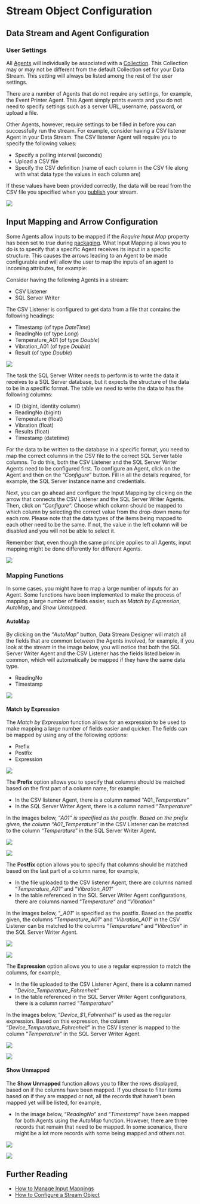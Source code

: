 # Stream Object Configuration

## Data Stream and Agent Configuration

### User Settings

All [Agents](../agent/) will individually be associated with a [Collection](../collection.md). This Collection may or may not be different from the default Collection set for your Data Stream. This setting will always be listed among the rest of the user settings.

There are a number of Agents that do not require any settings, for example, the Event Printer Agent. This Agent simply prints events and you do not need to specify settings such as a server URL, username, password, or upload a file.

Other Agents, however, require settings to be filled in before you can successfully run the stream. For example, consider having a CSV listener Agent in your Data Stream. The CSV listener Agent will require you to specify the following values:

* Specify a polling interval (seconds)
* Upload a CSV file
* Specify the CSV definition (name of each column in the CSV file along with what data type the values in each column are)

If these values have been provided correctly, the data will be read from the CSV file you specified when you [publish](../../how-tos/publish/) your stream.

![](<../../.gitbook/assets/image (451).png>)

## Input Mapping and Arrow Configuration

Some Agents allow inputs to be mapped if the _Require Input Map_ property has been set to _true_ during [packaging](../../how-tos/agents/packaging-agents.md). What Input Mapping allows you to do is to specify that a specific Agent receives its input in a specific structure. This causes the arrows leading to an Agent to be made configurable and will allow the user to map the inputs of an agent to incoming attributes, for example:

Consider having the following Agents in a stream:

* CSV Listener
* SQL Server Writer

The CSV Listener is configured to get data from a file that contains the following headings:

* Timestamp (of type _DateTime_)
* ReadingNo (of type _Long_)
* Temperature\_A01 (of type _Double_)
* Vibration\_A01 (of type _Double_)
* Result (of type _Double_)

![](<../../.gitbook/assets/image (1182).png>)

The task the SQL Server Writer needs to perform is to write the data it receives to a SQL Server database, but it expects the structure of the data to be in a specific format. The table we need to write the data to has the following columns:

* ID (bigint, identity column)
* ReadingNo (bigint)
* Temperature (float)
* Vibration (float)
* Results (float)
* Timestamp (datetime)

For the data to be written to the database in a specific format, you need to map the correct columns in the CSV file to the correct SQL Server table columns. To do this, both the CSV Listener and the SQL Server Writer Agents need to be configured first. To configure an Agent, click on the Agent and then on the “_Configure_” button. Fill in all the details required, for example, the SQL Server instance name and credentials.

Next, you can go ahead and configure the Input Mapping by clicking on the arrow that connects the CSV Listener and the SQL Server Writer Agents. Then, click on “_Configure_“. Choose which column should be mapped to which column by selecting the correct value from the drop-down menu for each row. Please note that the data types of the items being mapped to each other need to be the same. If not, the value in the left column will be disabled and you will not be able to select it.

Remember that, even though the same principle applies to all Agents, input mapping might be done differently for different Agents.

![](<../../.gitbook/assets/image (274).png>)

### Mapping Functions

In some cases, you might have to map a large number of inputs for an Agent. Some functions have been implemented to make the process of mapping a large number of fields easier, such as _Match by Expression_, _AutoMap_, and _Show Unmapped_.

#### **AutoMap**

By clicking on the “_AutoMap”_ button, Data Stream Designer will match all the fields that are common between the Agents involved, for example, if you look at the stream in the image below, you will notice that both the SQL Server Writer Agent and the CSV Listener has the fields listed below in common, which will automatically be mapped if they have the same data type.

* ReadingNo
* Timestamp

![](<../../.gitbook/assets/image (654).png>)

#### **Match by Expression**

The _Match by Expression_ function allows for an expression to be used to make mapping a large number of fields easier and quicker. The fields can be mapped by using any of the following options:

* Prefix
* Postfix
* Expression

![](<../../.gitbook/assets/image (1030).png>)

The **Prefix** option allows you to specify that columns should be matched based on the first part of a column name, for example:

* In the CSV listener Agent, there is a column named “A01\__Temperature_“
* In the SQL Server Writer Agent, there is a column named “_Temperature_“

In the images below, “_A01” is specified as the postfix. Based on the prefix given, the column “A01_\__Temperature_” in the CSV Listener can be matched to the column “_Temperature_” in the SQL Server Writer Agent.

![](<../../.gitbook/assets/image (559).png>)

![](<../../.gitbook/assets/image (972).png>)

The **Postfix** option allows you to specify that columns should be matched based on the last part of a column name, for example,

* In the file uploaded to the CSV listener Agent, there are columns named “_Temperature\_A01_“ and “_Vibration\_A01_“
* In the table referenced in the SQL Server Writer Agent configurations, there are columns named “_Temperature_“ and “_Vibration_“

In the images below, “_\_A01_” is specified as the postfix. Based on the postfix given, the columns “_Temperature\_A01_“ and “_Vibration\_A01_“ in the CSV Listener can be matched to the columns “_Temperature_“ and “_Vibration_“ in the SQL Server Writer Agent.

![](<../../.gitbook/assets/image (1405).png>)

![](<../../.gitbook/assets/image (1398).png>)

The **Expression** option allows you to use a regular expression to match the columns, for example,

* In the file uploaded to the CSV Listener Agent, there is a column named “_Device\_Temperature\_Fahrenheit_“
* In the table referenced in the SQL Server Writer Agent configurations, there is a column named “_Temperature_“

In the images below, “_Device\_$1\_Fahrenheit_” is used as the regular expression. Based on this expression, the column “_Device\_Temperature\_Fahrenheit_” in the CSV listener is mapped to the column “_Temperature_” in the SQL Server Writer Agent.

![](<../../.gitbook/assets/image (1094).png>)

![](<../../.gitbook/assets/image (1041) (1).png>)

#### **Show Unmapped**

The **Show Unmapped** function allows you to filter the rows displayed, based on if the columns have been mapped. If you chose to filter items based on if they are mapped or not, all the records that haven’t been mapped yet will be listed, for example,

* In the image below, “_ReadingNo_” and “_Timestamp_” have been mapped for both Agents using the _AutoMap_ function. However, there are three records that remain that need to be mapped. In some scenarios, there might be a lot more records with some being mapped and others not.

![](<../../.gitbook/assets/image (554).png>)

![](<../../.gitbook/assets/image (847).png>)

## Further Reading

* [How to Manage Input Mappings](../../how-tos/data-streams/setup-input-mappings.md)
* [How to Configure a Stream Object](stream-object-configuration.md)
